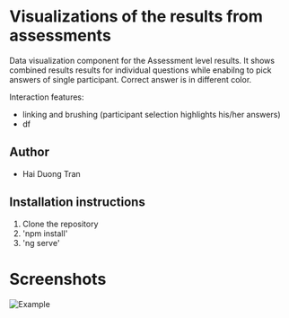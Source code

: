 # Visualizations of the results from assessments

Data visualization component for the Assessment level results. It shows combined 
results results for individual questions while enabilng to pick answers of single 
participant. 
Correct answer is in different color.

Interaction features:
- linking and brushing (participant selection highlights his/her answers)
- df

## Author
- Hai Duong Tran

## Installation instructions

1. Clone the repository
2. 'npm install'
3. 'ng serve'


# Screenshots
![Example](https://gitlab.ics.muni.cz/kypo2/frontend-new/kypo2-trainings-assessment-visualizations/wikis/uploads/d74fcb214e85528854c1dfa7b9248bef/Screenshot_2019-01-09_at_14.02.25.png)
